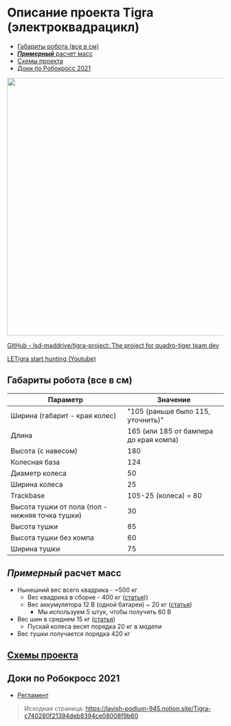 # Описание проекта Tigra (электроквадрацикл)

- [Габариты робота (все в см)](#габариты-робота-все-в-см)
- [***Примерный*** расчет масс](#примерный-расчет-масс)
- [Схемы проекта](#схемы-проекта)
- [Доки по Робокросс 2021](#доки-по-робокросс-2021)

<p align=center>
<img src="images/tigra.png" width=600/>
</p>

[GitHub - lsd-maddrive/tigra-project: The project for quadro-tiger team dev](https://github.com/lsd-maddrive/tigra-project)

[LETigra start hunting (Youtube)](https://www.youtube.com/playlist?list=PLdRYu473gKJSL8_cg-hK4Fqt8hNyMvyAD)

## Габариты робота (все в см)

| Параметр                                        | Значение                               |
| ----------------------------------------------- | -------------------------------------- |
| Ширина (габарит - края колес)                   | "105 (раньше было 115, уточнить)"      |
| Длина                                           | 165 (или 185 от бампера до края компа) |
| Высота (с навесом)                              | 180                                    |
| Колесная база                                   | 124                                    |
| Диаметр колеса                                  | 50                                     |
| Ширина колеса                                   | 25                                     |
| Trackbase                                       | 105-25 (колеса) = 80                   |
| Высота тушки от пола (пол - нижняя точка тушки) | 30                                     |
| Высота тушки                                    | 85                                     |
| Высота тушки без компа                          | 60                                     |
| Ширина тушки                                    | 75                                     |


## ***Примерный*** расчет масс

- Нынешний вес всего квадрика - ~500 кг
    - Вес квадрика в сборке - 400 кг ([статья](https://awm-trade.ru/quadrocycles/vibor-q/harakteristiki-kvadrotsikla-skorost-rashod-topliva-gabarity-ves-moshhnost/#:~:text=%D0%A1%D1%80%D0%B5%D0%B4%D0%BD%D0%B8%D0%B9%20%D0%B2%D0%B5%D1%81%20%D0%BA%D0%B2%D0%B0%D0%B4%D1%80%D0%BE%D1%86%D0%B8%D0%BA%D0%BB%D0%B0%20%E2%80%94%20%D0%BE%D0%BA%D0%BE%D0%BB%D0%BE%20400,%D1%81%D1%83%D1%85%D0%B0%D1%8F%20%D0%BC%D0%B0%D1%81%D1%81%D0%B0%20%E2%80%94%20%D0%B2%D1%81%D0%B5%D0%B3%D0%BE%20347%20%D0%BA%D0%B3.)))
    - Вес аккумулятора 12 В (одной батареи) ~ 20 кг ([статья](http://avto-blogger.ru/akb-avto/skolko-vesit-akkumulyator.html))
        - Мы используем 5 штук, чтобы получить 60 В
- Вес шин в среднем 15 кг ([статья](http://kvadromanual.com/ves-reziny-dlya-kvadrocikla-tablica-po-proizvoditelyam/))
    - Пускай колеса весят порядка 20 кг в модели
- Вес тушки получается порядка 420 кг

## [Схемы проекта](Schemes.drawio)

## Доки по Робокросс 2021

- [Регламент](https://www.russianrobotics.ru/competition/robocros)

> Исходная страница: https://lavish-podium-945.notion.site/Tigra-c740280f21394deb8394ce08008f9b60
